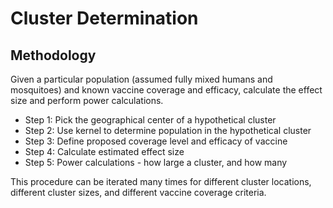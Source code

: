 # Cluster Determination

## Methodology

Given a particular population (assumed fully mixed humans and mosquitoes) and known vaccine coverage and efficacy, calculate the effect size and perform power calculations.

* Step 1: Pick the geographical center of a hypothetical cluster
* Step 2: Use kernel to determine population in the hypothetical cluster
* Step 3: Define proposed coverage level and efficacy of vaccine
* Step 4: Calculate estimated effect size
* Step 5: Power calculations - how large a cluster, and how many


This procedure can be iterated many times for different cluster locations, different cluster sizes, and different vaccine coverage criteria.
